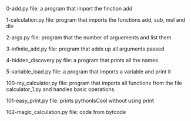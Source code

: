 0-add.py file: a program that import the finction add

1-calculation.py file: program that imports the functions add, sub, mul and div

2-args.py file: program that the number of arguements and list them

3-infinite_add.py file: program that adds up all arguments passed

4-hidden_discovery.py file: a program that prints all the names

5-variable_load.py file: a program that imports a variable and print it

100-my_calculator.py file: program that imports all functions from the file calculator_1.py and handles basic operations.

101-easy_print.py file: prints pythonIsCool without using print

102-magic_calculation.py file: code from bytcode
